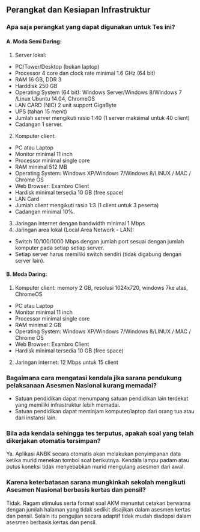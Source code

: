 ## Perangkat dan Kesiapan Infrastruktur
### Apa saja perangkat yang dapat digunakan untuk Tes ini? 

#### A. Moda Semi Daring:
1. Server lokal:
- PC/Tower/Desktop (bukan laptop)
- Processor 4 core dan clock rate minimal 1.6 GHz (64 bit)
- RAM 16 GB, DDR 3
- Harddisk 250 GB
- Operating System (64 bit): Windows Server/Windows 8/Windows 7 /Linux Ubuntu 14.04, ChromeOS
- LAN CARD (NIC) 2 unit support GigaByte
- UPS (tahan 15 menit)
- Jumlah server mengikuti rasio 1:40 (1 server maksimal untuk 40 client)
- Cadangan 1 server.
2. Komputer client:
- PC atau Laptop
- Monitor minimal 11 inch
- Processor minimal single core
- RAM minimal 512 MB
- Operating System: Windows XP/Windows 7/Windows 8/LINUX / MAC / Chrome OS
- Web Browser: Exambro Client
- Hardisk minimal tersedia 10 GB (free space)
- LAN Card
- Jumlah client mengikuti rasio 1:3 (1 client untuk 3 peserta)
- Cadangan minimal 10%.
3. Jaringan internet dengan bandwidth minimal 1 Mbps
4. Jaringan area lokal (Local Area Network - LAN):
- Switch 10/100/1000 Mbps dengan jumlah port sesuai dengan jumlah komputer pada setiap setiap server.
- Setiap server harus memiliki switch sendiri (tidak digabung dengan server lain).

#### B. Moda Daring:
1. Komputer client: memory 2 GB, resolusi 1024x720, windows 7ke atas, ChromeOS
- PC atau Laptop
- Monitor minimal 11 inch
- Processor minimal single core
- RAM minimal 2 GB
- Operating System: Windows XP/Windows 7/Windows 8/LINUX / MAC / Chrome OS
- Web Browser: Exambro Client
- Hardisk minimal tersedia 10 GB (free space)
2. Jaringan internet: 12 Mbps untuk 15 client

### Bagaimana cara mengatasi kendala jika sarana pendukung pelaksanaan Asesmen Nasional kurang memadai?
- Satuan pendidikan dapat menumpang satuan pendidikan lain terdekat yang memiliki infrastruktur lebih memadai.
- Satuan pendidikan dapat meminjam komputer/laptop dari orang tua atau dari instansi lain.

### Bila ada kendala sehingga tes terputus, apakah soal yang telah dikerjakan otomatis tersimpan?
Ya. Aplikasi ANBK secara otomatis akan melakukan penyimpanan data ketika murid menekan tombol soal berikutnya. Kendala lampu padam atau putus koneksi tidak menyebabkan murid mengulang asesmen dari awal.

### Karena keterbatasan sarana mungkinkah sekolah mengikuti Asesmen Nasional berbasis kertas dan pensil?
Tidak. Ragam stimulus serta format soal AKM menuntut cetakan berwarna dengan jumlah halaman yang tidak sedikit disajikan dalam asesmen kertas dan pensil. Selain itu pengujian secara adaptif tidak mudah diadopsi dalam asesmen berbasis kertas dan pensil.
